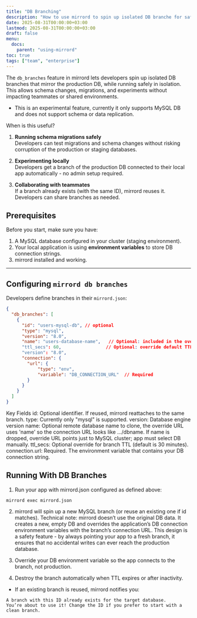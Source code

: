 ```yaml
---
title: "DB Branching"
description: "How to use mirrord to spin up isolated DB branche for safe development and testing DB migrations"
date: 2025-08-31T00:00:00+03:00
lastmod: 2025-08-31T00:00:00+03:00
draft: false
menu:
  docs:
    parent: "using-mirrord"
toc: true
tags: ["team", "enterprise"]
---
```



The `db_branches` feature in mirrord lets developers spin up isolated DB branches that mirror the production DB, while running safely in isolation.  
This allows schema changes, migrations, and experiments without impacting teammates or shared environments.
* This is an experimental feature, currently it only supports MySQL DB and does not support schema or data replication. 

When is this useful?
1. **Running schema migrations safely**  
   Developers can test migrations and schema changes without risking corruption of the production or staging databases.

2. **Experimenting locally**  
   Developers get a branch of the production DB connected to their local app automatically - no admin setup required.

3. **Collaborating with teammates**  
   If a branch already exists (with the same ID), mirrord reuses it. Developers can share branches as needed.



## Prerequisites

Before you start, make sure you have:  
1. A MySQL database configured in your cluster (staging environment).  
2. Your local application is using **environment variables** to store DB connection strings.  
3. mirrord installed and working.  

---
## Configuring `mirrord db branches`
Developers define branches in their `mirrord.json`:
```json
{
  "db_branches": [
    {
      "id": "users-mysql-db", // optional
      "type": "mysql",
      "version": "8.0",
      "name": "users-database-name",   // Optional: included in the override url
      "ttl_secs": 60,                 // Optional: override default TTL
      "version": "8.0",
      "connection": {
        "url": { 
            "type": "env", 
            "variable": "DB_CONNECTION_URL"  // Required
        }
      }
    }
  ]
}
```
Key Fields
id: Optional identifier. If reused, mirrord reattaches to the same branch.
type: Currently only "mysql" is supported.
version: Database engine version
name: Optional remote database name to clone, the override URL uses 'name' so the connection URL looks like .../dbname.
If name is dropped, override URL points just to MySQL cluster; app must select DB manually.
ttl_secs: Optional override for branch TTL (default is 30 minutes).
connection.url: Required. The environment variable that contains your DB connection string.

## Running With DB Branches

1. Run your app with mirrord.json configured as defined above:
```
mirrord exec mirrord.json
```
2. mirrord will spin up a new MySQL branch (or reuse an existing one if id matches).
    Technical note: mirrord doesn’t use the original DB data. It creates a new, empty DB and overrides the application’s DB connection environment variables with the branch’s connection URL.
    This design is a safety feature - by always pointing your app to a fresh branch, it ensures that no accidental writes can ever reach the production database.

3. Override your DB environment variable so the app connects to the branch, not production.

4. Destroy the branch automatically when TTL expires or after inactivity.

* If an existing branch is reused, mirrord notifies you:
```
A branch with this ID already exists for the target database.
You’re about to use it! Change the ID if you prefer to start with a clean branch.
```